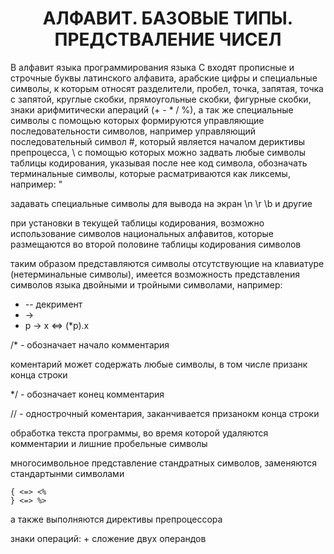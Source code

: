 <h1 align="center">АЛФАВИТ. БАЗОВЫЕ ТИПЫ. ПРЕДСТВАЛЕНИЕ ЧИСЕЛ</h1>

В алфавит языка программирования языка С входят прописные и строчные буквы латинского алфавита, арабские цифры и специальные символы, к которым относят разделители, пробел, точка, запятая, точка с запятой, круглые скобки, прямоугольные скобки, фигурные скобки, знаки арифмитически апераций (+ - * / %), а так же специальные символы с помощью которых формируются управляющие последовательности символов, например управляющий последовательный символ #, который является началом дериктивы препроцесса, \ с помощью которых можно задвать любые символы таблицы кодирования, указывая после нее код символа, обозначать терминальные символы, которые расматриваются как ликсемы, например: \"

задавать специальные символы для вывода на экран \n \r \b и другие

при установки в текущей таблицы кодирования, возможно использование символов национальных алфавитов, которые размещаются во второй половине таблицы кодирования символов

таким образом представляются символы отсутствующие на клавиатуре (нетерминальные символы), имеется возможность представления символов языка двойными и тройными символами, например: 
  - -- декримент
  - -> 
  - p -> x <=> (*p).x

/* - обозначает начало комментария

коментарий может содержать любые символы, в том числе призанк конца строки

*/ - обозначает конец комментария

// - однострочный коментария, заканчивается призанокм конца строки

обработка текста программы, во время которой удаляются комментарии и лишние пробельные символы

многосимвольное представление стандратных символов, заменяются стандартынми символами

    { <=> <%
    } <=> %>

а также выполняются директивы препроцессора

знаки операций: + сложение двух операндов